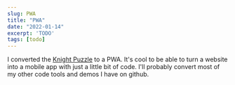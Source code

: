 ```yaml
---
slug: PWA
title: "PWA"
date: "2022-01-14"
excerpt: 'TODO'
tags: [todo]
---
```


I converted the [Knight Puzzle](https://knightpuzzle.ihtfy.com/) to a PWA. It's cool to be able to turn a website into a mobile app with just a little bit of code. I'll probably convert most of my other code tools and demos I have on github.

